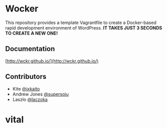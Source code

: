 # Wocker

This repository provides a template Vagrantfile to create a Docker-based rapid development environment of WordPress. __IT TAKES JUST 3 SECONDS TO CREATE A NEW ONE!__

## Documentation

[http://wckr.github.io/](http://wckr.github.io/)

## Contributors

- Kite [@ixkaito](https://github.com/ixkaito)
- Andrew Jones [@supersoju](https://github.com/supersoju)
- Laszlo [@laczoka](https://github.com/laczoka)
# vital
